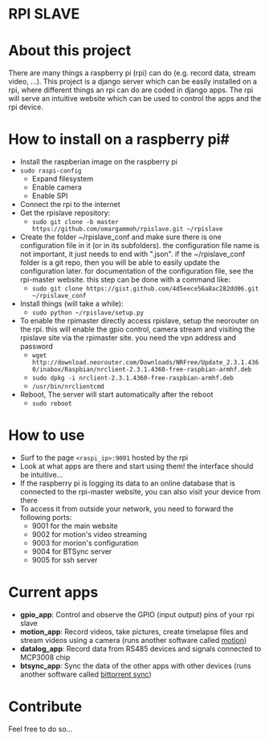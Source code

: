 # RPI SLAVE

# About this project #

There are many things a raspberry pi (rpi) can do (e.g. record data, stream video, ...).
This project is a django server which can be easily installed on a rpi, where different things an rpi can do are coded in django apps. The rpi will serve an intuitive website which can be used to control the apps and the rpi device.

# How to install on a raspberry pi#
* Install the raspberian image on the raspberry pi
* `sudo raspi-config`
  * Expand filesystem
  * Enable camera
  * Enable SPI
* Connect the rpi to the internet
* Get the rpislave repository:
  * `sudo git clone -b master https://github.com/omargammoh/rpislave.git ~/rpislave`
* Create the folder ~/rpislave_conf and make sure there is one configuration file in it (or in its subfolders). the configuration file name is not important, it just needs to end with ".json". if the ~/rpislave_conf folder is a git repo, then you will be able to easily update the configuration later. for documentation of the configuration file, see the rpi-master website. this step can be done with a command like:
  * `sudo git clone https://gist.github.com/4d5eece56a8ac282dd06.git ~/rpislave_conf`
* Install things (will take a while): 
  * `sudo python ~/rpislave/setup.py`
* To enable the rpimaster directly access rpislave, setup the neorouter on the rpi. this will enable the gpio control, camera stream and visiting the rpislave site via the rpimaster site. you need the vpn address and password
  * `wget http://download.neorouter.com/Downloads/NRFree/Update_2.3.1.4360/inabox/Raspbian/nrclient-2.3.1.4360-free-raspbian-armhf.deb`
  * `sudo dpkg -i nrclient-2.3.1.4360-free-raspbian-armhf.deb`
  * `/usr/bin/nrclientcmd`
* Reboot, The server will start automatically after the reboot
  * `sudo reboot`

# How to use #
* Surf to the page `<raspi_ip>:9001` hosted by the rpi
* Look at what apps are there and start using them! the interface should be intuitive...
* If the raspberry pi is logging its data to an online database that is connected to the rpi-master website, you can also visit your device from there 
* To access it from outside your network, you need to forward the following ports:
  * 9001 for the main website
  * 9002 for motion's video streaming
  * 9003 for morion's configuration
  * 9004 for BTSync server
  * 9005 for ssh server

# Current apps #
  * <b>gpio_app</b>: Control and observe the GPIO (input output) pins of your rpi slave
  * <b>motion_app</b>: Record videos, take pictures, create timelapse files and stream videos using a camera (runs another software called [motion](http://www.lavrsen.dk/foswiki/bin/view/Motion/WebHome))
  * <b>datalog_app</b>: Record data from RS485 devices and signals connected to MCP3008 chip 
  * <b>btsync_app</b>: Sync the data of the other apps with other devices (runs another software called [bittorrent sync](https://www.getsync.com/))

# Contribute #
Feel free to do so...
  
